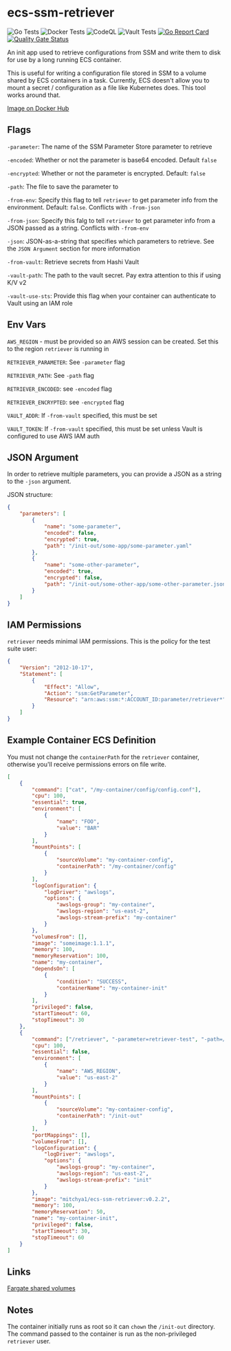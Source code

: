 # ecs-ssm-retriever

![Go Tests](https://github.com/mitchya1/ecs-ssm-retriever/workflows/Go%20Tests/badge.svg) ![Docker Tests](https://github.com/mitchya1/ecs-ssm-retriever/workflows/Docker%20Tests/badge.svg) ![CodeQL](https://github.com/mitchya1/ecs-ssm-retriever/workflows/CodeQL/badge.svg) ![Vault Tests](https://github.com/mitchya1/ecs-ssm-retriever/workflows/Vault%20Docker%20Tests/badge.svg) [![Go Report Card](https://goreportcard.com/badge/github.com/mitchya1/ecs-ssm-retriever)](https://goreportcard.com/report/github.com/mitchya1/ecs-ssm-retriever) [![Quality Gate Status](https://sonarcloud.io/api/project_badges/measure?project=mitchya1_ecs-ssm-retriever&metric=alert_status)](https://sonarcloud.io/dashboard?id=mitchya1_ecs-ssm-retriever)

An init app used to retrieve configurations from SSM and write them to disk for use by a long running ECS container.

This is useful for writing a configuration file stored in SSM to a volume shared by ECS containers in a task. Currently, ECS doesn't allow you to mount a secret / configuration as a file like Kubernetes does. This tool works around that.

[Image on Docker Hub](https://hub.docker.com/r/mitchya1/ecs-ssm-retriever)

## Flags

`-parameter`: The name of the SSM Parameter Store parameter to retrieve

`-encoded`: Whether or not the parameter is base64 encoded. Default `false`

`-encrypted`: Whether or not the parameter is encrypted. Default: `false`

`-path`: The file to save the parameter to

`-from-env`: Specify this flag to tell `retriever` to get parameter info from the environment. Default: `false`. Conflicts with `-from-json`

`-from-json`: Specify this falg to tell `retriever` to get parameter info from a JSON passed as a string. Conflicts with `-from-env`

`-json`: JSON-as-a-string that specifies which parameters to retrieve. See the `JSON Argument` section for more information

`-from-vault`: Retrieve secrets from Hashi Vault

`-vault-path`: The path to the vault secret. Pay extra attention to this if using K/V v2

`-vault-use-sts`: Provide this flag when your container can authenticate to Vault using an IAM role

## Env Vars

`AWS_REGION` - must be provided so an AWS session can be created. Set this to the region `retriever` is running in

`RETRIEVER_PARAMETER`: See `-parameter` flag

`RETRIEVER_PATH`: See `-path` flag

`RETRIEVER_ENCODED`: see `-encoded` flag

`RETRIEVER_ENCRYPTED`: see `-encrypted` flag

`VAULT_ADDR`: If `-from-vault` specified, this must be set 

`VAULT_TOKEN`: If `-from-vault` specified, this must be set unless Vault is configured to use AWS IAM auth

## JSON Argument

In order to retrieve multiple parameters, you can provide a JSON as a string to the `-json` argument.

JSON structure:

```json
{
    "parameters": [
        {
            "name": "some-parameter",
            "encoded": false,
            "encrypted": true,
            "path": "/init-out/some-app/some-parameter.yaml"
        },
        {
            "name": "some-other-parameter",
            "encoded": true,
            "encrypted": false,
            "path": "/init-out/some-other-app/some-other-parameter.json"
        }
    ]
}
```

## IAM Permissions

`retriever` needs minimal IAM permissions. This is the policy for the test suite user:

```json
{
    "Version": "2012-10-17",
    "Statement": [
        {
            "Effect": "Allow",
            "Action": "ssm:GetParameter",
            "Resource": "arn:aws:ssm:*:ACCOUNT_ID:parameter/retriever*"
        }
    ]
}
```

## Example Container ECS Definition

You must not change the `containerPath` for the `retriever` container, otherwise you'll receive permissions errors on file write.

```json
[
    {
        "command": ["cat", "/my-container/config/config.conf"],
        "cpu": 100,
        "essential": true,
        "environment": [
            {
                "name": "FOO",
                "value": "BAR"
            }
        ],  
        "mountPoints": [
            {
                "sourceVolume": "my-container-config",
                "containerPath": "/my-container/config"
            }
        ],
        "logConfiguration": {
            "logDriver": "awslogs",
            "options": {
                "awslogs-group": "my-container",
                "awslogs-region": "us-east-2",
                "awslogs-stream-prefix": "my-container"
            }
        },
        "volumesFrom": [],
        "image": "someimage:1.1.1",
        "memory": 100,
        "memoryReservation": 100,
        "name": "my-container",
        "dependsOn": [
            {
                "condition": "SUCCESS",
                "containerName": "my-container-init"
            }
        ],
        "privileged": false,
        "startTimeout": 60,
        "stopTimeout": 30
    },
    {
        "command": ["/retriever", "-parameter=retriever-test", "-path=/init-out/config.conf", "-encoded"],
        "cpu": 100,
        "essential": false,
        "environment": [
            {
                "name": "AWS_REGION",
                "value": "us-east-2"
            }
        ],  
        "mountPoints": [
            {
                "sourceVolume": "my-container-config",
                "containerPath": "/init-out"
            }
        ],
        "portMappings": [],
        "volumesFrom": [],
        "logConfiguration": {
            "logDriver": "awslogs",
            "options": {
                "awslogs-group": "my-container",
                "awslogs-region": "us-east-2",
                "awslogs-stream-prefix": "init"
            }
        },
        "image": "mitchya1/ecs-ssm-retriever:v0.2.2",
        "memory": 100,
        "memoryReservation": 50,
        "name": "my-container-init",
        "privileged": false,
        "startTimeout": 30,
        "stopTimeout": 60
    }
]
```

## Links

[Fargate shared volumes](https://docs.aws.amazon.com/AmazonECS/latest/developerguide/fargate-task-storage.html)

## Notes

The container initially runs as root so it can `chown` the `/init-out` directory. The command passed to the container is run as the non-privileged `retriever` user.
